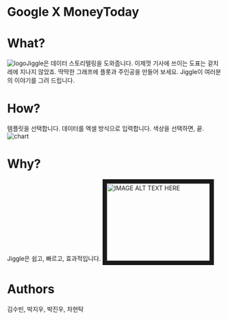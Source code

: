 # Google X MoneyToday

# What?
![logo](https://imgur.com/tDybXwY)Jiggle은 데이터 스토리텔링을 도와줍니다.
이제껏 기사에 쓰이는 도표는 겉치레에 지나지 않았죠.
딱딱한 그래프에 플롯과 주인공을 만들어 보세요.
Jiggle이 여러분의 이야기를 그려 드립니다.

# How?
템플릿을 선택합니다.
데이터를 엑셀 방식으로 입력합니다.
색상을 선택하면, 끝. 
![chart](https://i.imgur.com/omdegPu.gifv)

# Why?
Jiggle은 쉽고, 빠르고, 효과적입니다. 
<a href="http://www.youtube.com/watch?feature=player_embedded&v=Pc06_NhQT14
" target="_blank"><img src="http://img.youtube.com/vi/Pc06_NhQT14/0.jpg" 
alt="IMAGE ALT TEXT HERE" width="240" height="180" border="10" /></a>

# Authors
김수빈, 박지우, 박진우, 차현탁
